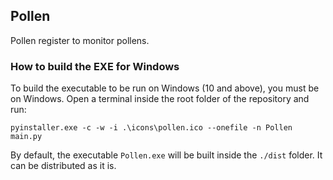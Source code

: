 ## Pollen

Pollen register to monitor pollens.

### How to build the EXE for Windows

To build the executable to be run on Windows (10 and above), you must be on Windows. Open a terminal inside the root folder of the repository and run:

```
pyinstaller.exe -c -w -i .\icons\pollen.ico --onefile -n Pollen main.py
```

By default, the executable `Pollen.exe` will be built inside the `./dist` folder. It can be distributed as it is.
